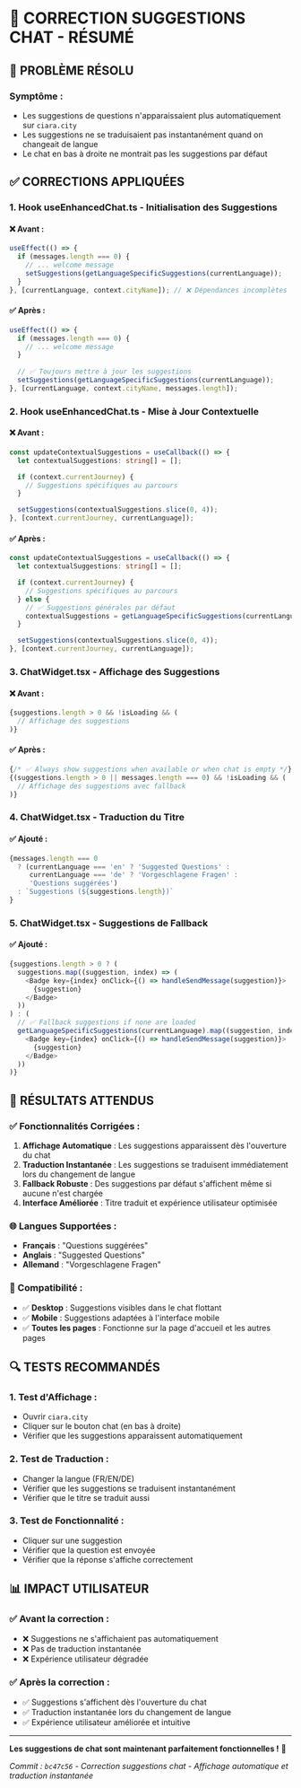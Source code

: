 # 🔧 CORRECTION SUGGESTIONS CHAT - RÉSUMÉ

## 🚨 PROBLÈME RÉSOLU

### **Symptôme :**
- Les suggestions de questions n'apparaissaient plus automatiquement sur `ciara.city`
- Les suggestions ne se traduisaient pas instantanément quand on changeait de langue
- Le chat en bas à droite ne montrait pas les suggestions par défaut

## ✅ CORRECTIONS APPLIQUÉES

### **1. Hook useEnhancedChat.ts - Initialisation des Suggestions**

#### **❌ Avant :**
```typescript
useEffect(() => {
  if (messages.length === 0) {
    // ... welcome message
    setSuggestions(getLanguageSpecificSuggestions(currentLanguage));
  }
}, [currentLanguage, context.cityName]); // ❌ Dépendances incomplètes
```

#### **✅ Après :**
```typescript
useEffect(() => {
  if (messages.length === 0) {
    // ... welcome message
  }
  
  // ✅ Toujours mettre à jour les suggestions
  setSuggestions(getLanguageSpecificSuggestions(currentLanguage));
}, [currentLanguage, context.cityName, messages.length]);
```

### **2. Hook useEnhancedChat.ts - Mise à Jour Contextuelle**

#### **❌ Avant :**
```typescript
const updateContextualSuggestions = useCallback(() => {
  let contextualSuggestions: string[] = [];

  if (context.currentJourney) {
    // Suggestions spécifiques au parcours
  }

  setSuggestions(contextualSuggestions.slice(0, 4));
}, [context.currentJourney, currentLanguage]);
```

#### **✅ Après :**
```typescript
const updateContextualSuggestions = useCallback(() => {
  let contextualSuggestions: string[] = [];

  if (context.currentJourney) {
    // Suggestions spécifiques au parcours
  } else {
    // ✅ Suggestions générales par défaut
    contextualSuggestions = getLanguageSpecificSuggestions(currentLanguage);
  }

  setSuggestions(contextualSuggestions.slice(0, 4));
}, [context.currentJourney, currentLanguage]);
```

### **3. ChatWidget.tsx - Affichage des Suggestions**

#### **❌ Avant :**
```typescript
{suggestions.length > 0 && !isLoading && (
  // Affichage des suggestions
)}
```

#### **✅ Après :**
```typescript
{/* ✅ Always show suggestions when available or when chat is empty */}
{(suggestions.length > 0 || messages.length === 0) && !isLoading && (
  // Affichage des suggestions avec fallback
)}
```

### **4. ChatWidget.tsx - Traduction du Titre**

#### **✅ Ajouté :**
```typescript
{messages.length === 0 
  ? (currentLanguage === 'en' ? 'Suggested Questions' : 
     currentLanguage === 'de' ? 'Vorgeschlagene Fragen' : 
     'Questions suggérées')
  : `Suggestions (${suggestions.length})`
}
```

### **5. ChatWidget.tsx - Suggestions de Fallback**

#### **✅ Ajouté :**
```typescript
{suggestions.length > 0 ? (
  suggestions.map((suggestion, index) => (
    <Badge key={index} onClick={() => handleSendMessage(suggestion)}>
      {suggestion}
    </Badge>
  ))
) : (
  // ✅ Fallback suggestions if none are loaded
  getLanguageSpecificSuggestions(currentLanguage).map((suggestion, index) => (
    <Badge key={index} onClick={() => handleSendMessage(suggestion)}>
      {suggestion}
    </Badge>
  ))
)}
```

## 🎯 RÉSULTATS ATTENDUS

### **✅ Fonctionnalités Corrigées :**

1. **Affichage Automatique** : Les suggestions apparaissent dès l'ouverture du chat
2. **Traduction Instantanée** : Les suggestions se traduisent immédiatement lors du changement de langue
3. **Fallback Robuste** : Des suggestions par défaut s'affichent même si aucune n'est chargée
4. **Interface Améliorée** : Titre traduit et expérience utilisateur optimisée

### **🌐 Langues Supportées :**

- **Français** : "Questions suggérées"
- **Anglais** : "Suggested Questions"  
- **Allemand** : "Vorgeschlagene Fragen"

### **📱 Compatibilité :**

- ✅ **Desktop** : Suggestions visibles dans le chat flottant
- ✅ **Mobile** : Suggestions adaptées à l'interface mobile
- ✅ **Toutes les pages** : Fonctionne sur la page d'accueil et les autres pages

## 🔍 TESTS RECOMMANDÉS

### **1. Test d'Affichage :**
- Ouvrir `ciara.city`
- Cliquer sur le bouton chat (en bas à droite)
- Vérifier que les suggestions apparaissent automatiquement

### **2. Test de Traduction :**
- Changer la langue (FR/EN/DE)
- Vérifier que les suggestions se traduisent instantanément
- Vérifier que le titre se traduit aussi

### **3. Test de Fonctionnalité :**
- Cliquer sur une suggestion
- Vérifier que la question est envoyée
- Vérifier que la réponse s'affiche correctement

## 📊 IMPACT UTILISATEUR

### **✅ Avant la correction :**
- ❌ Suggestions ne s'affichaient pas automatiquement
- ❌ Pas de traduction instantanée
- ❌ Expérience utilisateur dégradée

### **✅ Après la correction :**
- ✅ Suggestions s'affichent dès l'ouverture du chat
- ✅ Traduction instantanée lors du changement de langue
- ✅ Expérience utilisateur améliorée et intuitive

---

**Les suggestions de chat sont maintenant parfaitement fonctionnelles !** 🚀

*Commit : `bc47c56` - Correction suggestions chat - Affichage automatique et traduction instantanée*
